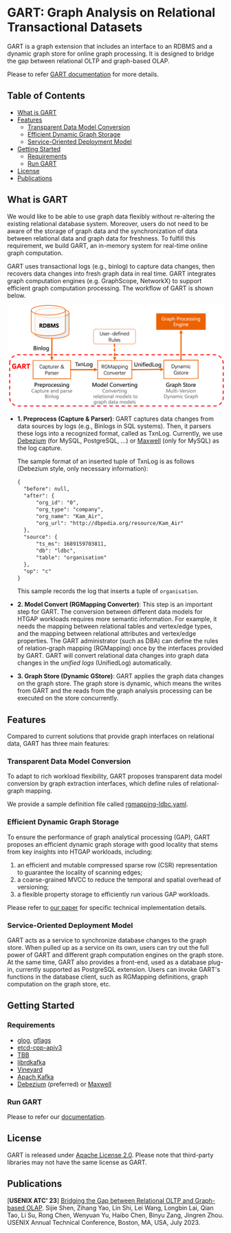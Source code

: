 # GART: Graph Analysis on Relational Transactional Datasets

GART is a graph extension that includes an interface to an RDBMS and a dynamic graph store for online graph processing. It is designed to bridge the gap between relational OLTP and graph-based OLAP.

Please to refer [GART documentation](https://graphscope.github.io/GART/documentation/getting-started/quick-start.html) for more details.

## Table of Contents
- [What is GART](#what-is-gart)
- [Features](#features)
    - [Transparent Data Model Conversion](#transparent-data-model-conversion)
    - [Efficient Dynamic Graph Storage](#efficient-dynamic-graph-storage)
    - [Service-Oriented Deployment Model](#service-oriented-deployment-model)
- [Getting Started](#getting-started)
    - [Requirements](#requirements)
    - [Run GART](#run-gart)
- [License](#license)
- [Publications](#publications)

## What is GART

We would like to be able to use graph data flexibly without re-altering the existing relational database system. Moreover, users do not need to be aware of the storage of graph data and the synchronization of data between relational data and graph data for freshness. To fulfill this requirement, we build GART, an in-memory system for real-time online graph computation.

GART uses transactional logs (e.g., binlog) to capture data changes, then recovers data changes into fresh graph data in real time. GART integrates graph computation engines (e.g. GraphScope, NetworkX) to support efficient graph computation processing. The workflow of GART is shown below.

![](docs/images/arch.png)

- **1. Preprocess (Capture & Parser)**:
GART captures data changes from data sources by logs (e.g., Binlogs in SQL systems). Then, it parsers these logs into a recognized format, called as TxnLog. Currently, we use [Debezium](https://debezium.io/) (for MySQL, PostgreSQL, ...) or [Maxwell](https://github.com/zendesk/maxwell) (only for MySQL) as the log capture.

    The sample format of an inserted tuple of TxnLog is as follows (Debezium style, only necessary information):
  ```
  {
    "before": null,
    "after": {
        "org_id": "0",
        "org_type": "company",
        "org_name": "Kam_Air",
        "org_url": "http://dbpedia.org/resource/Kam_Air"
    },
    "source": {
        "ts_ms": 1689159703811,
        "db": "ldbc",
        "table": "organisation"
    },
    "op": "c"
  }
  ```
  This sample records the log that inserts a tuple of `organisation`.

- **2. Model Convert (RGMapping Converter)**:
This step is an important step for GART. The conversion between different data models for HTGAP workloads requires more semantic information.
For example, it needs the mapping between relational tables and vertex/edge types, and the mapping between relational attributes and vertex/edge properties.
The GART administrator (such as DBA) can define the rules of relation-graph mapping (RGMapping) once by the interfaces provided by GART.
GART will convert relational data changes into graph data changes in the *unified logs* (UnifiedLog) automatically.

- **3. Graph Store (Dynamic GStore)**:
GART applies the graph data changes on the graph store. The graph store is dynamic, which means the writes from GART and the reads from the graph analysis processing can be executed on the store concurrently.

## Features

Compared to current solutions that provide graph interfaces on relational data, GART has three main features:

### Transparent Data Model Conversion
To adapt to rich workload flexibility, GART proposes transparent data model conversion by graph extraction interfaces, which define rules of relational-graph mapping.

We provide a sample definition file called [rgmapping-ldbc.yaml](vegito/test/schema/rgmapping-ldbc.yaml).

### Efficient Dynamic Graph Storage
To ensure the performance of graph analytical processing (GAP), GART proposes an efficient dynamic graph storage with good locality that stems from key insights into HTGAP workloads, including:
1. an efficient and mutable compressed sparse row (CSR) representation to guarantee the locality of scanning edges;
2. a coarse-grained MVCC to reduce the temporal and spatial overhead of versioning;
3. a flexible property storage to efficiently run various GAP workloads.

Please refer to [our paper](https://www.usenix.org/conference/atc23/presentation/shen) for specific technical implementation details.

### Service-Oriented Deployment Model
GART acts as a service to synchronize database changes to the graph store.
When pulled up as a service on its own, users can try out the full power of GART and different graph computation engines on the graph store.
At the same time, GART also provides a front-end, used as a database plug-in, currently supported as PostgreSQL extension.
Users can invoke GART's functions in the database client, such as RGMapping definitions, graph computation on the graph store, etc.

## Getting Started

### Requirements

- [glog](https://github.com/google/glog), [gflags](https://github.com/gflags/gflags)
- [etcd-cpp-apiv3](https://github.com/etcd-cpp-apiv3/etcd-cpp-apiv3)
- [TBB](https://github.com/oneapi-src/oneTBB)
- [librdkafka](https://github.com/confluentinc/librdkafka)
- [Vineyard](https://github.com/v6d-io/v6d)
- [Apach Kafka](https://kafka.apache.org/quickstart)
- [Debezium](https://github.com/debezium/debezium) (preferred) or [Maxwell](https://github.com/zendesk/maxwell)

### Run GART

Please to refer our [documentation](https://graphscope.github.io/GART/documentation/getting-started/quick-start.html).

## License

GART is released under [Apache License 2.0](https://www.apache.org/licenses/LICENSE-2.0). Please note that third-party libraries may not have the same license as GART.


## Publications

[**USENIX ATC' 23**] [Bridging the Gap between Relational OLTP and Graph-based OLAP](https://www.usenix.org/conference/atc23/presentation/shen). Sijie Shen, Zihang Yao, Lin Shi, Lei Wang, Longbin Lai, Qian Tao, Li Su, Rong Chen, Wenyuan Yu, Haibo Chen, Binyu Zang, Jingren Zhou. USENIX Annual Technical Conference, Boston, MA, USA, July 2023.
